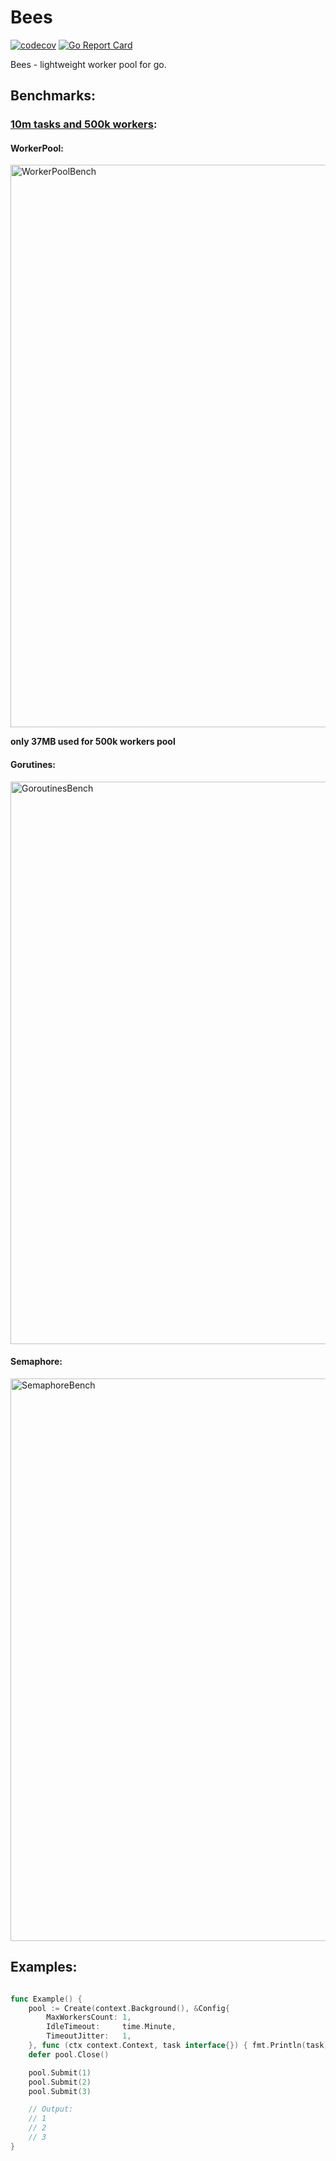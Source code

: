 # Bees

[![codecov](https://codecov.io/gh/delivery-club/bees/branch/master/graph/badge.svg)](https://codecov.io/gh/delivery-club/bees)
[![Go Report Card](https://goreportcard.com/badge/github.com/delivery-club/bees)](https://goreportcard.com/report/github.com/delivery-club/bees)

Bees - lightweight worker pool for go.

## Benchmarks:

### [10m tasks and 500k workers](https://github.com/delivery-club/bees/blob/master/pool_bench_test.go):

#### WorkerPool:

<img width="900" alt="WorkerPoolBench" src="https://user-images.githubusercontent.com/27820873/133930212-806c5918-4b30-4950-8139-326317ce3a56.png">

<b>only 37MB used for 500k workers pool</b>

#### Gorutines:

<img width="900" alt="GoroutinesBench" src="https://user-images.githubusercontent.com/27820873/133930166-d34b6dcf-b9f0-4275-93ec-08ecdb988e1f.png">

#### Semaphore:

<img width="900" alt="SemaphoreBench" src="https://user-images.githubusercontent.com/27820873/133930179-25495409-65cb-447a-ab06-72698412c646.png">

## Examples:

```go

func Example() {
    pool := Create(context.Background(), &Config{
        MaxWorkersCount: 1,
        IdleTimeout:     time.Minute,
        TimeoutJitter:   1,
    }, func (ctx context.Context, task interface{}) { fmt.Println(task) })
    defer pool.Close()

    pool.Submit(1)
    pool.Submit(2)
    pool.Submit(3)

    // Output:
    // 1
    // 2
    // 3
}
```
